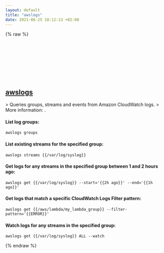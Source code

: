 ```yaml
---
layout: default
title: "awslogs"
date: 2021-06-25 18:12:13 +02:00
---
```

{% raw %}
<h2 id="awslogs">
  <a href="/en/common/awslogs.html">awslogs</a> <a href="#awslogs"><svg class="icon">
    <use href="/assets/images/unicode_sprite.svg#link" />
  </svg></a>
</h2>
> Queries groups, streams and events from Amazon CloudWatch logs.
> More information: <https://github.com/jorgebastida/awslogs>.

#### List log groups:
```shell
awslogs groups
```
#### List existing streams for the specified group:
```shell
awslogs streams {{/var/log/syslog}}
```
#### Get logs for any streams in the specified group between 1 and 2 hours ago:
```shell
awslogs get {{/var/log/syslog}} --start='{{2h ago}}' --end='{{1h ago}}'
```
#### Get logs that match a specific CloudWatch Logs Filter pattern:
```shell
awslogs get {{/aws/lambda/my_lambda_group}} --filter-pattern='{{ERROR}}'
```
#### Watch logs for any streams in the specified group:
```shell
awslogs get {{/var/log/syslog}} ALL --watch
```
{% endraw %}
